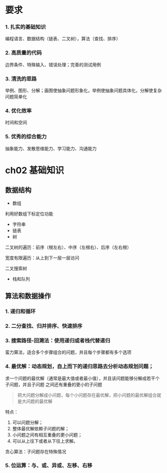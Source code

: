 # 要求
### 1. 扎实的基础知识

编程语言、数据结构（链表、二叉树），算法（查找、排序）

### 2. 高质量的代码

边界条件、特殊输入、错误处理；完善的测试用例

### 3. 清洗的思路

举例、图形、分解；画图使抽象问题形象化，举例使抽象问题具体化，分解使复杂问题简单化

### 4. 优化效率
时间和空间

### 5. 优秀的综合能力
抽象能力、发散思维能力、学习能力、沟通能力

# ch02 基础知识

## 数据结构
- 数组

利用好数组下标定位功能

- 字符串
- 链表
- 树

二叉树的遍历：前序（根左右）、中序（左根右）、后序（左右根）

宽度有限遍历：从上到下一层一层访问

二叉搜索树

- 栈和队列

## 算法和数据操作
### 1. 递归和循环

### 2. 二分查找、归并排序、快速排序

### 3. 搜索路径-回溯法：使用递归或者栈代替递归
蛮力算法，适合多个步骤组合的问题，并且每个步骤都有多个选项

### 4. 最优解：动态规划，自上而下的递归思路去分析动态规划问题；
求一个问题的最优解（通常是最大值或者最小值），并且该问题能够分解成若干个子问题，并且子问题
之间还有重叠的更小的子问题

> 把大问题分解成小问题，每个小问题存在最优解，把小问题的最优解组合就是大问题的最优解

特点：
1. 可以问题分解；
2. 整体最优解依赖子问题的解；
3. 小问题之间有相互重叠的更小问题；
4. 可以从上往下或者从下往上求解。

贪心算法：子问题存在特殊情况

### 5. 位运算：与、或、异或、左移、右移